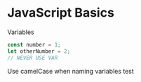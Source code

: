 # JavaScript Basics

Variables

```js
const number = 1;
let otherNumber = 2;
// NEVER USE VAR
```

Use camelCase when naming variables
test
